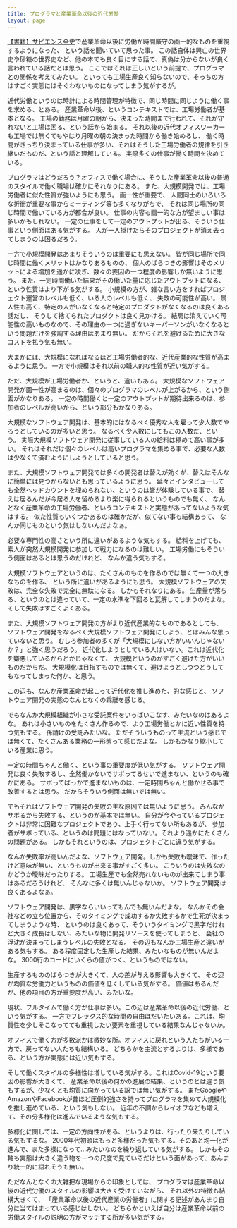 ```yaml
---
title: プログラマと産業革命以後の近代労働
layout: page
---
```

[【書籍】サピエンス全史](https://karino2.github.io/RandomThoughts/【書籍】サピエンス全史)で産業革命以後に労働が時間厳守の画一的なものを重視するようになった、
という話を聞いていて思った事。
この話自体は興亡の世界史や砂糖の世界史など、他の本でも良く目にする話で、真偽は分からないが良く言われている話だとは思う。
ここではそれは正しいという前提で、プログラマとの関係を考えてみたい。
といっても工場生産良く知らないので、そっちの方はすごく実態にはそぐわないものになってしまう気がするが。

近代労働というのは時計による時間管理が特徴で、同じ時間に同じように働く事を求める、とある。
産業革命以後、というコンテキストでは、工場労働者が基本となる。
工場の勤務は月曜の朝から、決まった時間まで行われて、それが守れないと工場は困る、という話から始まる。
それ以後の近代オフィスワーカーも工場では無くてもやはり月曜の朝の決まった時間から働き始めるし、
働く時間がきっちり決まっている仕事が多い、それはそうした工場労働者の規律を引き継いだものだ、という話と理解している。
実際多くの仕事が働く時間を決めている。

プログラマはどうだろう？オフィスで働く場合に、そうした産業革命以後の普通のスタイルで働く職場は確かにそれなりにある。
また、大規模開発では、工場労働者に似た性質が強いようにも思う。
画一性が重要で、
人間同士のいろいろな折衝が重要な事からミーティング等も多くなりがちで、
それは同じ場所の同じ時間で働いている方が都合が良い。
仕事の内容も画一的な方が望ましい事は多いかもしれない。
一定の仕事をして一定のアウトプットが出る、そういう仕事という側面はある気がする。
人が一人掛けたらそのプロジェクトが消え去ってしまうのは困るだろう。

一方で小規模開発はあまりそういうのは重要にも思えない。
皆が同じ場所で同じ時間に働くメリットはかなりあるものの、
個人のばらつきの影響はそのメリットによる増加を遥かに凌ぎ、数々の要因の一つ程度の影響しか無いように思う。
また、一定時間働いた結果がその働いた量に応じたアウトプットになる、
という性質はより下がる気がする。
小規模の方が、雑な言い方をすればプロジェクト運営のレベルも低く、いる人のレベルも低く、
失敗の可能性が高い。
属人性も高く、特定の人がいなくなると特定のプロダクトがなくなるのは良くある話だし、
そうして捨てられたプロダクトは良く見かける。
結局は消えていく可能性の高いものなので、その理由の一つに過ぎないキーパーソンがいなくなるという問題だけを強調する理由はあまり無い。
だからそれを避けるために大きなコストを払う気も無い。

大まかには、大規模になればなるほど工場労働者的な、近代産業的な性質が高まるように思う。
一方で小規模はそれ以前の職人的な性質が近い気がする。

ただ、大規模が工場労働者か、というと、違いもある。
大規模なソフトウェア開発が画一性が高まるのは、個々のプログラマのレベルが上がるから、という側面がかなりある。
一定の時間働くと一定のアウトプットが期待出来るのは、参加者のレベルが高いから、という部分もかなりある。

大規模なソフトウェア開発は、基本的にはなるべく優秀な人を雇って少人数でやろうとしているのが多いと思う。
なるべく少人数にしてもこの人数だ、という。
実際大規模ソフトウェア開発に従事している人の給料は極めて高い事が多い。
それはそれだけ個々のレベルは高いプログラマを集める事で、必要な人数は少なくて済むようにしようとしていると思う。

また、大規模ソフトウェア開発では多くの開発者は替えが効くが、替えはそんなに簡単には見つからないとも思っているように思う。
延々とインタビューしても全然ヘッドカウントを埋められない、というのは皆が体験している事で、
替えは居るんだが今居る人を留めるより楽に得られるというものでも無く、
なんとなく産業革命の工場労働者、というコンテキストと実態があってないような気はする。
似た性質もいくつかあるのは確かだが、似てない事も結構あって、
なんか同じものという気はしないんだよなぁ。

必要な専門性の高さという所に違いがあるような気もする。
給料を上げても、素人が突然大規模開発に参加して戦力になるのは難しい。
工場労働にもそういう側面はあるとは思うのだけれど、
なんか違う気もする。

大規模ソフトウェアというのは、たくさんのものを作るのでは無くて一つの大きなものを作る、
という所に違いがあるようにも思う。
大規模ソフトウェアの失敗は、完全な失敗で完全に無駄になる。
しかもそれなりにある。
生産量が落ちる、というのとは違っていて、一定の水準を下回ると瓦解してしまうのだよな。
そして失敗はすごくよくある。

また、大規模ソフトウェア開発の方がより近代産業的なものであるとしても、
ソフトウェア開発をなるべく大規模ソフトウェア開発にしよう、とはみんな思っていないと思う。
むしろ参加者の多くが「大規模にしない方がいいんじゃないか？」と強く思うだろう。
近代化しようとしている人はいない。これは近代化を嫌悪しているからとかじゃなくて、
大規模というのがすごく避けた方がいいものだからだ。
大規模化は目指すものでは無くて、避けようとしつつどうしてもなってしまった何か、と思う。

この辺も、なんか産業革命が起こって近代化を推し進めた、的な感じと、
ソフトウェア開発の実態のなんとなくの乖離を感じる。

でもなんか大規模組織が小さな受託案件をいっぱいこなす、みたいなのはあるよな。
あれは小さいものをたくさん作るので、より工場労働とかに近い性質を持つ気もする。
孫請けの受託みたいな。
ただそういうものって主流という感じでは無くて、たくさんある業務の一形態って感じだよな。
しかもかなり縮小している産業に思う。

一定の時間ちゃんと働く、という事の重要度が低い気がする。
ソフトウェア開発は良く失敗するし、全然働かないでサボってるせいで進まない、というのも確かにある。
サボってばっかで進まないものは、一定時間ちゃんと働かせる事で改善するとは思う。
だからそういう側面は無いでは無い。

でもそれはソフトウェア開発の失敗の主な原因では無いように思う。
みんながサボるから失敗する、というのが基本では無い。
自分が今やっているプロジェクトは非常に困難なプロジェクトであり、上手く行ってない所もあるが、
参加者がサボっている、というのは問題にはなっていない。それより遥かにたくさんの問題がある。
しかもそれというのは、プロジェクトごとに違う気がする。

なんか失敗率が高いんだよな、ソフトウェア開発。しかも失敗も曖昧で、作ったけど意味が無い、というものが出来る事がすごく多い。
こういうのは失敗なのかどうか曖昧だったりする。
工場生産でも全然売れないものが出来てしまう事はあるだろうけれど、
そんなに多くは無いんじゃないか。
ソフトウェア開発は良くあるよなぁ。

ソフトウェア開発は、黒字ならいいってもんでも無いんだよな。
なんかその会社などの立ち位置から、そのタイミングで成功するか失敗するかで生死が決まってしまうような時、
というのは良くあって、そういうタイミングで黒字だけれど大きく成長はしない、みたいな物に開発リソースを使ってしまうと、
会社の浮沈が決まってしまうレベルの失敗となる。
その辺もなんか工場生産と違いがある気もする。
ある程度固定した生産した結果、みたいなものが無いんだよな。
3000行のコードにいくらの値がつく、というものではない。

生産するもののばらつきが大きくて、人の差が与える影響も大きくて、
その辺が均質な労働力というものの価値を低くしている気がする。
価値はあるんだが、他の項目の方が重要度が高い、みたいな。

現状、フルタイムで働く方が仕事は多い。この辺は産業革命以後の近代労働、という気がする。
一方でフレックス的な時間の自由はだいたいある。これは、均質性を少しそこなってても重視したい要素を重視している結果なんじゃないか。

オフィスで働く方が多数派かは微妙な所。オフィスに戻れという人たちがいる一方で、戻ってない人たちも結構いる。
どちらかを主流とするよりは、多様である、という方が実態には近い気もする。

そして働くスタイルの多様性は増している気がする。これはCovid-19という要因の影響が大きくて、
産業革命以後の何かの進展の結果、というのとは違う気もするが、少なくとも均質に向かっている訳では無い気がする。
またGoogleやAmazonやFacebookが昔ほど圧倒的強さを持ってプログラマを集めて大規模化を推し進めている、という気もしない。
近年の不調からレイオフなども増えて、その分多様化は進んでいるような気もする。

多様化に関しては、一定の方向性がある、というよりは、行ったり来たりしている気もするな。
2000年代初頭はもっと多様だった気もする。そのあと均一化が進んで、また多様になって…みたいなのを繰り返している気がする。
しかもその軸も実態は大きく違う物を一つの尺度で見ているだけという面があって、あんまり統一的に語れそうも無い。

ただなんとなくの大雑把な現場からの印象としては、
プログラマは産業革命以後の近代労働のスタイルの影響は大きく受けていながら、
それ以外の特徴も結構大きくて、
「産業革命以後の近代産業の労働者」に関する記述があんまり自分に当てはまっている感じはしない。
どちらかといえば自分は産業革命以前の労働スタイルの説明の方がマッチする所が多い気がする。